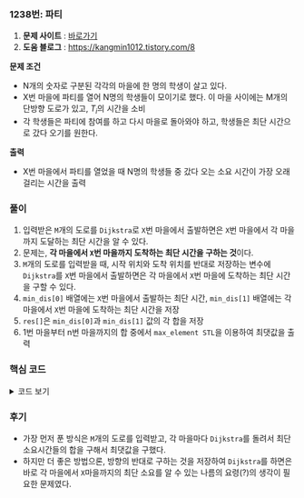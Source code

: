 ### 1238번: 파티

1. **문제 사이트** : [바로가기](https://www.acmicpc.net/problem/1238)
2. **도움 블로그** : https://kangmin1012.tistory.com/8

**문제 조건**
- N개의 숫자로 구분된 각각의 마을에 한 명의 학생이 살고 있다.
- X번 마을에 파티를 열어 N명의 학생들이 모이기로 했다. 이 마을 사이에는 M개의 단방향 도로가 있고, $T_i$의 시간을 소비
- 각 학생들은 파티에 참여를 하고 다시 마을로 돌아와야 하고, 학생들은 최단 시간으로 갔다 오기를 원한다.

**출력**  
- X번 마을에서 파티를 열었을 때 N명의 학생들 중 갔다 오는 소요 시간이 가장 오래걸리는 시간을 출력

### 풀이
1. 입력받은 `M`개의 도로를 `Dijkstra`로 `X`번 마을에서 출발하면은 `X`번 마을에서 각 마을 까지 도달하는 최단 시간을 알 수 있다.
2. 문제는, **각 마을에서 `X`번 마을까지 도착하는 최단 시간을 구하는 것**이다.
3. `M`개의 도로를 입력받을 때, 시작 위치와 도착 위치를 반대로 저장하는 변수에 `Dijkstra`를 `X`번 마을에서 출발하면은 각 마을에서 `X`번 마을에 도착하는 최단 시간을 구할 수 있다.
4. `min_dis[0]` 배열에는 `X`번 마을에서 출발하는 최단 시간, `min_dis[1]` 배열에는 각 마을에서 `X`번 마을에 도착하는 최단 시간을 저장
5. `res[]`은 `min_dis[0]`과 `min_dis[1]` 값의 각 합을 저장
6. 1번 마을부터 n번 마을까지의 합 중에서 `max_element STL`을 이용하여 최댓값을 출력

### 핵심 코드

<details>
<summary>코드 보기</summary>

```cpp
void input() {
    cin >> n >> m >> x;
    for(int i = 0; i < m; i++) {
        int a, b, t;
        cin >> a >> b >> t;
        v[0][a].push_back({t, b});
        v[1][b].push_back({t, a});
    }
    fill_n(&min_dis[0][0], 2 *1001, INF);
}

void solve() {
    int res[1001] = { 0, };
    
    dijkstra(0);
    dijkstra(1);

    for(int i = 1; i <= n; i++) {
        res[i] = min_dis[0][i] + min_dis[1][i];
    }
    
    cout << *max_element(res + 1, res + n + 1) << '\n';
}
```
- `input()`에서 `v[0]`은 `M`개의 도로를 입력받아, `X`번 마을에서 `Dijkstra`를 실행하여 X -> 각 도시의 최단 도착 시간을 저장
- `v[1]`은 `M`개의 도로의 반대 방향으로 저장하여 `Dijkstra`를 실행하여 각 도시 -> X 도시의 최단 도착 시간을 저장
- `min_dis[][]`에 `INF` 값으로 초기화
- `dijkstra`를 각 실행하여 `min_dis[][]`에 최단 소요 시간들을 저장
- `res[]`에 각 도시에서 `X`까지의 소요시간, 다시 도시로 도착하는 소요시간의 합을 저장
- 1번 마을부터 n번 마을까지의 최댓값을 출력
</details>

### 후기
- 가장 먼저 푼 방식은 `M`개의 도로를 입력받고, 각 마을마다 `Dijkstra`를 돌려서 최단 소요시간들의 합을 구해서 최댓값을 구했다.
- 하지만 더 좋은 방법으론, 방향의 반대로 구하는 것을 저장하여 `Dijkstra`를 하면은 바로 각 마을에서 `X`마을까지의 최단 소요를 알 수 있는 나름의 요령(?)의 생각이 필요한 문제였다.